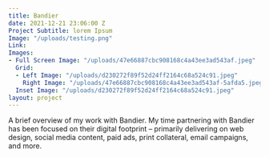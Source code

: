 ```yaml
---
title: Bandier
date: 2021-12-21 23:06:00 Z
Project Subtitle: lorem Ipsum
Image: "/uploads/testing.png"
Link:
Images:
- Full Screen Image: "/uploads/47e66887cbc908168c4a43ee3ad543af.jpeg"
  Grid:
  - Left Image: "/uploads/d230272f89f52d24ff2164c68a524c91.jpeg"
    Right Image: "/uploads/47e66887cbc908168c4a43ee3ad543af-5afda5.jpeg"
  Inset Image: "/uploads/d230272f89f52d24ff2164c68a524c91.jpeg"
layout: project
---
```


A brief overview of my work with Bandier. My time partnering with Bandier has been focused on their digital footprint – primarily delivering on web design, social media content, paid ads, print collateral, email campaigns, and more.
